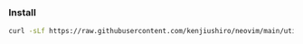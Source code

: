 ### Install

```sh
curl -sLf https://raw.githubusercontent.com/kenjiushiro/neovim/main/utils/install.sh | sh
```
